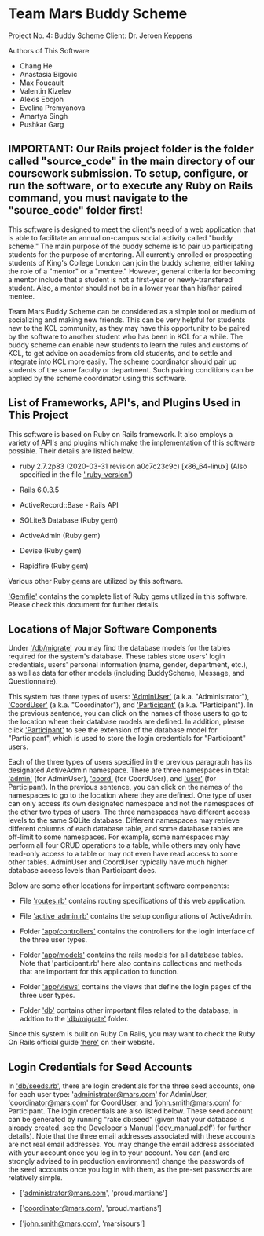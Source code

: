 # Team Mars Buddy Scheme

Project No. 4: Buddy Scheme
Client: Dr. Jeroen Keppens

Authors of This Software
* Chang He
* Anastasia Bigovic
* Max Foucault
* Valentin Kizelev
* Alexis Ebojoh
* Evelina Premyanova
* Amartya Singh
* Pushkar Garg

## IMPORTANT: Our Rails project folder is the folder called "source_code" in the main directory of our coursework submission. To setup, configure, or run the software, or to execute any Ruby on Rails command, you must navigate to the "source_code" folder first!

This software is designed to meet the client's need of a web application that is able to facilitate an annual on-campus social activity called "buddy scheme." The main purpose of the buddy scheme is to pair up participating students for the purpose of mentoring. All currently enrolled or prospecting students of King's College London can join the buddy scheme, either taking the role of a "mentor" or a "mentee." However, general criteria for becoming a mentor include that a student is not a first-year or newly-transfered student. Also, a mentor should not be in a lower year than his/her paired mentee.

Team Mars Buddy Scheme can be considered as a simple tool or medium of socializing and making new friends. This can be very helpful for students new to the KCL community, as they may have this opportunity to be paired by the software to another student who has been in KCL for a while. The buddy scheme can enable new students to learn the rules and customs of KCL, to get advice on academics from old students, and to settle and integrate into KCL more easily. The scheme coordinator should pair up students of the same faculty or department. Such pairing conditions can be applied by the scheme coordinator using this software.

## List of Frameworks, API's, and Plugins Used in This Project

This software is based on Ruby on Rails framework. It also employs a variety of API's and plugins which make the implementation of this software possible. Their details are listed below.

* ruby 2.7.2p83 (2020-03-31 revision a0c7c23c9c) [x86_64-linux] (Also specified in the file ['.ruby-version'](./.ruby-version))

* Rails 6.0.3.5

* ActiveRecord::Base - Rails API

* SQLite3 Database (Ruby gem)

* ActiveAdmin (Ruby gem)

* Devise (Ruby gem)

* Rapidfire (Ruby gem)

Various other Ruby gems are utilized by this software.

['Gemfile'](./Gemfile) contains the complete list of Ruby gems utilized in this software. Please check this document for further details.

## Locations of Major Software Components

Under ['/db/migrate'](./db/migrate) you may find the database models for the tables required for the system's database. These tables store users' login credentials, users' personal information (name, gender, department, etc.), as well as data for other models (including BuddyScheme, Message, and Questionnaire).

This system has three types of users: ['AdminUser'](./db/migrate/20210316120011_devise_create_admin_users.rb) (a.k.a. "Administrator"), ['CoordUser'](./db/migrate/20210317120012_devise_create_coord_users.rb) (a.k.a. "Coordinator"), and ['Participant'](./db/migrate/20210319120014_create_participants.rb) (a.k.a. "Participant"). In the previous sentence, you can click on the names of those users to go to the location where their database models are defined. In addition, please click ['Participant'](./db/migrate/20210406094959_add_devise_to_participants.rb) to see the extension of the database model for "Participant", which is used to store the login credentials for "Participant" users.

Each of the three types of users specified in the previous paragraph has its designated ActiveAdmin namespace. There are three namespaces in total: ['admin'](./app/admin) (for AdminUser), ['coord'](./app/coord) (for CoordUser), and ['user'](./app/user) (for Participant). In the previous sentence, you can click on the names of the namespaces to go to the location where they are defined. One type of user can only access its own designated namespace and not the namespaces of the other two types of users. The three namespaces have different access levels to the same SQLite database. Different namespaces may retrieve different columns of each database table, and some database tables are off-limit to some namespaces. For example, some namespaces may perform all four CRUD operations to a table, while others may only have read-only access to a table or may not even have read access to some other tables. AdminUser and CoordUser typically have much higher database access levels than Participant does.

Below are some other locations for important software components:

* File ['routes.rb'](./config/routes.rb) contains routing specifications of this web application.

* File ['active_admin.rb'](./config/initializers/active_admin.rb) contains the setup configurations of ActiveAdmin.

* Folder ['app/controllers'](./app/controllers) contains the controllers for the login interface of the three user types.

* Folder ['app/models'](./app/models) contains the rails models for all database tables. Note that 'participant.rb' here also contains collections and methods that are important for this application to function.

* Folder ['app/views'](./app/views) contains the views that define the login pages of the three user types.

* Folder ['db'](./db) contains other important files related to the database, in addtion to the ['db/migrate'](./db/migrate) folder.

Since this system is built on Ruby On Rails, you may want to check the Ruby On Rails official guide ['here'](https://guides.rubyonrails.org/) on their website.

## Login Credentials for Seed Accounts

In ['db/seeds.rb'](./db/seeds.rb), there are login credentials for the three seed accounts, one for each user type: 'administrator@mars.com' for AdminUser, 'coordinator@mars.com' for CoordUser, and 'john.smith@mars.com' for Participant. The login credentials are also listed below. These seed account can be generated by running "rake db:seed" (given that your database is already created, see the Developer's Manual ('dev_manual.pdf') for further details). Note that the three email addresses associated with these accounts are not real email addresses. You may change the email address associated with your account once you log in to your account. You can (and are strongly advised to in production environment) change the passwords of the seed accounts once you log in with them, as the pre-set passwords are relatively simple.

* ['administrator@mars.com', 'proud.martians']

* ['coordinator@mars.com', 'proud.martians']

* ['john.smith@mars.com', 'marsisours']
